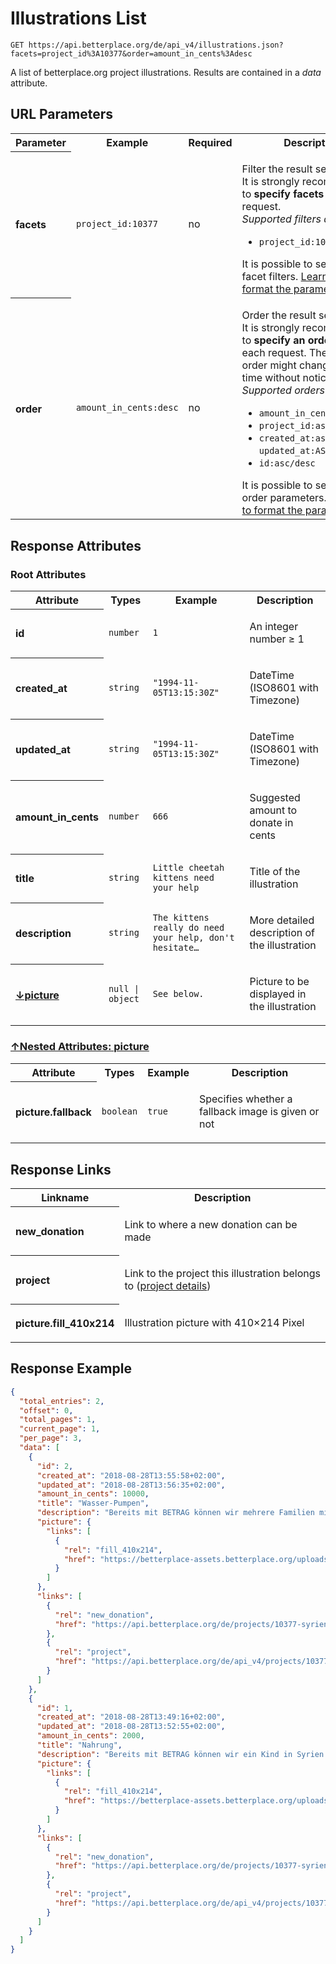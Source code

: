 
# Illustrations List

```Cirru
GET https://api.betterplace.org/de/api_v4/illustrations.json?facets=project_id%3A10377&order=amount_in_cents%3Adesc
```

A list of betterplace.org project illustrations.
Results are contained in a *data* attribute.


## URL Parameters

<table>
  <tr>
    <th>Parameter</th>
    <th>Example</th>
    <th>Required</th>
    <th>Description</th>
  </tr>
  <tr>
    <th align="left">facets</th>
    <td><code>project_id:10377</code></td>
    <td>no</td>
<td>

Filter the result set.
<br>
It is strongly recommended to <strong>specify facets</strong> with each request.
<br>
<em>Supported filters are:</em>
<ul>
<li><code>project_id:10377</code>
</ul>
It is possible to set multiple facet filters.
<a href="../README.md#request-parameter-format">Learn how to format the parameter</a>.


</td>
  </tr>
  <tr>
    <th align="left">order</th>
    <td><code>amount_in_cents:desc</code></td>
    <td>no</td>
<td>

Order the result set.
<br>
It is strongly recommended to <strong>specify an order</strong> with each request.
The default order might change at any time without notice.
<br>
<em>Supported orders are:</em>
<ul>
<li><code>amount_in_cents:asc/desc</code></li>
<li><code>project_id:asc/desc</code></li>
<li><code>created_at:asc/desc</code> and <code>updated_at:ASC/DESC</code>
<li><code>id:asc/desc</code>
</ul>
It is possible to set multiple order parameters.
<a href="../README.md#request-parameter-format">Learn how to format the parameter</a>.


</td>
  </tr>
</table>


## Response Attributes


### Root Attributes

  <table>
    <tr>
      <th>Attribute</th>
      <th>Types</th>
      <th>Example</th>
      <th>Description</th>
    </tr>
    <tr>
      <th align="left">id</th>
      <td><code>number</code></td>
      <td><code>1</code></td>
<td>

An integer number ≥ 1

</td>
    </tr>
    <tr>
      <th align="left">created_at</th>
      <td><code>string</code></td>
      <td><code>"1994-11-05T13:15:30Z"</code></td>
<td>

DateTime (ISO8601 with Timezone)

</td>
    </tr>
    <tr>
      <th align="left">updated_at</th>
      <td><code>string</code></td>
      <td><code>"1994-11-05T13:15:30Z"</code></td>
<td>

DateTime (ISO8601 with Timezone)

</td>
    </tr>
    <tr>
      <th align="left">amount_in_cents</th>
      <td><code>number</code></td>
      <td><code>666</code></td>
<td>

Suggested amount to donate in cents

</td>
    </tr>
    <tr>
      <th align="left">title</th>
      <td><code>string</code></td>
      <td><code>Little cheetah kittens need your help</code></td>
<td>

Title of the illustration

</td>
    </tr>
    <tr>
      <th align="left">description</th>
      <td><code>string</code></td>
      <td><code>The kittens really do need your help, don't hesitate…</code></td>
<td>

More detailed description of the illustration

</td>
    </tr>
    <tr>
        <th align="left" style="white-space: nowrap">
          <a id="picture-ref" href="#picture">
            ↓picture
          </a>
        </th>
      <td><code>null &#124; object</code></td>
      <td><code>See below.</code></td>
<td>

Picture to be displayed in the illustration

</td>
    </tr>
  </table>

### <a id="picture" href="#picture-ref">↑Nested Attributes: picture</a>

  <table>
    <tr>
      <th>Attribute</th>
      <th>Types</th>
      <th>Example</th>
      <th>Description</th>
    </tr>
    <tr>
      <th align="left">picture.fallback</th>
      <td><code>boolean</code></td>
      <td><code>true</code></td>
<td>

Specifies whether a fallback image is given or not

</td>
    </tr>
  </table>
</table>

## Response Links

<table>
  <tr>
    <th>Linkname</th>
    <th>Description</th>
  </tr>
    <tr>
<th align="left">

new_donation

</th>
<td>

Link to where a new donation can be made

</td>
    </tr>
    <tr>
<th align="left">

project

</th>
<td>

Link to the project this illustration belongs to
(<a href="project_details.md">project details</a>)


</td>
    </tr>
    <tr>
<th align="left">

picture.fill_410x214

</th>
<td>

Illustration picture with 410×214 Pixel

</td>
    </tr>
</table>

## Response Example

```json
{
  "total_entries": 2,
  "offset": 0,
  "total_pages": 1,
  "current_page": 1,
  "per_page": 3,
  "data": [
    {
      "id": 2,
      "created_at": "2018-08-28T13:55:58+02:00",
      "updated_at": "2018-08-28T13:56:35+02:00",
      "amount_in_cents": 10000,
      "title": "Wasser-Pumpen",
      "description": "Bereits mit BETRAG können wir mehrere Familien mit Trinkwasser versorgen und verbessern die hygienischen Bedingungen  entscheidend. ",
      "picture": {
        "links": [
          {
            "rel": "fill_410x214",
            "href": "https://betterplace-assets.betterplace.org/uploads/illustration/picture/000/000/002/fill_410x214_bp1535457395_Syrien-nothilfe-verteilung-kinder_002_171112.jpg"
          }
        ]
      },
      "links": [
        {
          "rel": "new_donation",
          "href": "https://api.betterplace.org/de/projects/10377-syrien-hilfe-fur-kinder/donations/new?donation_amount=100&donation_illustration_id=2"
        },
        {
          "rel": "project",
          "href": "https://api.betterplace.org/de/api_v4/projects/10377.json"
        }
      ]
    },
    {
      "id": 1,
      "created_at": "2018-08-28T13:49:16+02:00",
      "updated_at": "2018-08-28T13:52:55+02:00",
      "amount_in_cents": 2000,
      "title": "Nahrung",
      "description": "Bereits mit BETRAG können wir ein Kind in Syrien einen Monat lang mit Nahrung unterstützen.",
      "picture": {
        "links": [
          {
            "rel": "fill_410x214",
            "href": "https://betterplace-assets.betterplace.org/uploads/illustration/picture/000/000/001/fill_410x214_bp1535457175_Syrien-nothilfe-kinder-familien_007_171103_.jpg"
          }
        ]
      },
      "links": [
        {
          "rel": "new_donation",
          "href": "https://api.betterplace.org/de/projects/10377-syrien-hilfe-fur-kinder/donations/new?donation_amount=20&donation_illustration_id=1"
        },
        {
          "rel": "project",
          "href": "https://api.betterplace.org/de/api_v4/projects/10377.json"
        }
      ]
    }
  ]
}
```

